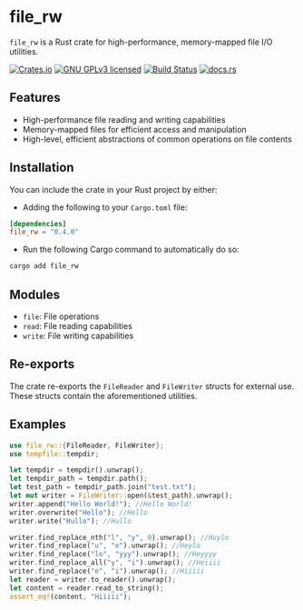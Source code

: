 # file_rw

`file_rw` is a Rust crate for high-performance, memory-mapped file I/O utilities.

[![Crates.io][crates-badge]][crates-url]
[![GNU GPLv3 licensed][gpl-badge]][gpl-url]
[![Build Status][actions-badge]][actions-url]
[![docs.rs][docs-badge]][docs-url]

[crates-badge]: https://img.shields.io/crates/v/file_rw.svg
[crates-url]: https://crates.io/crates/file_rw
[gpl-badge]: https://img.shields.io/badge/License-GPLv3-blue.svg
[gpl-url]: https://github.com/amkillam/file_rw/blob/master/LICENSE
[actions-badge]: https://github.com/amkillam/file_rw/actions/workflows/ci.yml/badge.svg
[actions-url]: https://github.com/amkillam/file_rw/actions/workflows/ci.yml
[docs-badge]: https://docs.rs/file_rw/badge.svg
[docs-url]: https://docs.rs/file_rw

## Features

- High-performance file reading and writing capabilities
- Memory-mapped files for efficient access and manipulation
- High-level, efficient abstractions of common operations on file contents

## Installation

You can include the crate in your Rust project by either:

- Adding the following to your `Cargo.toml` file:

```toml
[dependencies]
file_rw = "0.4.0"
```

- Run the following Cargo command to automatically do so:

```bash
cargo add file_rw
```

## Modules

- `file`: File operations
- `read`: File reading capabilities
- `write`: File writing capabilities

## Re-exports

The crate re-exports the `FileReader` and `FileWriter` structs for external use. These structs contain the aforementioned utilities.

## Examples

```rust
use file_rw::{FileReader, FileWriter};
use tempfile::tempdir;

let tempdir = tempdir().unwrap();
let tempdir_path = tempdir.path();
let test_path = tempdir_path.join("test.txt");
let mut writer = FileWriter::open(&test_path).unwrap();
writer.append("Hello World!"); //Hello World!
writer.overwrite("Hello"); //Hello
writer.write("Hullo"); //Hullo

writer.find_replace_nth("l", "y", 0).unwrap(); //Huylo
writer.find_replace("u", "e").unwrap(); //Heylo
writer.find_replace("lo", "yyy").unwrap(); //Heyyyy
writer.find_replace_all("y", "i").unwrap(); //Heiiii
writer.find_replace("e", "i").unwrap(); //Hiiiii
let reader = writer.to_reader().unwrap();
let content = reader.read_to_string();
assert_eq!(content, "Hiiiii");
```
